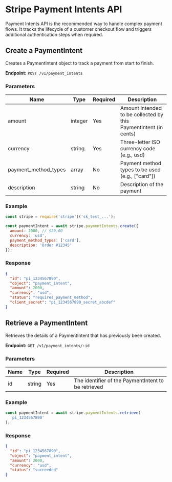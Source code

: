# Stripe Payment Intents API

Payment Intents API is the recommended way to handle complex payment flows. It tracks the lifecycle of a customer checkout flow and triggers additional authentication steps when required.

## Create a PaymentIntent

Creates a PaymentIntent object to track a payment from start to finish.

**Endpoint:** `POST /v1/payment_intents`

### Parameters

| Name | Type | Required | Description |
|------|------|----------|-------------|
| amount | integer | Yes | Amount intended to be collected by this PaymentIntent (in cents) |
| currency | string | Yes | Three-letter ISO currency code (e.g., usd) |
| payment_method_types | array | No | Payment method types to be used (e.g., ["card"]) |
| description | string | No | Description of the payment |

### Example

```javascript
const stripe = require('stripe')('sk_test_...');

const paymentIntent = await stripe.paymentIntents.create({
  amount: 2000, // $20.00
  currency: 'usd',
  payment_method_types: ['card'],
  description: 'Order #12345'
});
```

### Response

```json
{
  "id": "pi_1234567890",
  "object": "payment_intent",
  "amount": 2000,
  "currency": "usd",
  "status": "requires_payment_method",
  "client_secret": "pi_1234567890_secret_abcdef"
}
```

## Retrieve a PaymentIntent

Retrieves the details of a PaymentIntent that has previously been created.

**Endpoint:** `GET /v1/payment_intents/:id`

### Parameters

| Name | Type | Required | Description |
|------|------|----------|-------------|
| id | string | Yes | The identifier of the PaymentIntent to be retrieved |

### Example

```javascript
const paymentIntent = await stripe.paymentIntents.retrieve(
  'pi_1234567890'
);
```

### Response

```json
{
  "id": "pi_1234567890",
  "object": "payment_intent",
  "amount": 2000,
  "currency": "usd",
  "status": "succeeded"
}
```

